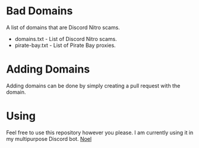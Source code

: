 # Bad Domains
A list of domains that are Discord Nitro scams.

* domains.txt - List of Discord Nitro scams.
* pirate-bay.txt - List of Pirate Bay proxies.

# Adding Domains
Adding domains can be done by simply creating a pull request with the domain.

# Using
Feel free to use this repository however you please. I am currently using it in my multipurpose Discord bot. [Noel](https://noel.bot)
